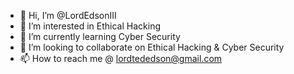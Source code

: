 - 👋 Hi, I’m @LordEdsonIII
- 👀 I’m interested in Ethical Hacking
- 🌱 I’m currently learning Cyber Security
- 💞️ I’m looking to collaborate on Ethical Hacking & Cyber Security
- 📫 How to reach me @ lordtededson@gmail.com

<!---
LordEdsonIII/LordEdsonIII is a ✨ special ✨ repository because its `README.md` (this file) appears on your GitHub profile.
You can click the Preview link to take a look at your changes.
--->

